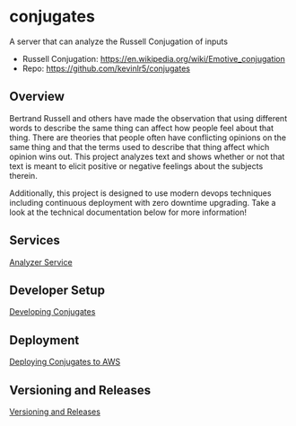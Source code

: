# conjugates

A server that can analyze the Russell Conjugation of inputs

- Russell Conjugation: https://en.wikipedia.org/wiki/Emotive_conjugation
- Repo: https://github.com/kevinlr5/conjugates

## Overview

Bertrand Russell and others have made the observation that using different words to describe the same thing can affect how people feel about that thing. There are theories that people often have conflicting opinions on the same thing and that the terms used to describe that thing affect which opinion wins out. This project analyzes text and shows whether or not that text is meant to elicit positive or negative feelings about the subjects therein.

Additionally, this project is designed to use modern devops techniques including continuous deployment with zero downtime upgrading. Take a look at the technical documentation below for more information!

## Services

[Analyzer Service](docs/analyzer.md)

## Developer Setup

[Developing Conjugates](docs/development.md)

## Deployment

[Deploying Conjugates to AWS](docs/deployment.md)

## Versioning and Releases

[Versioning and Releases](docs/versioning.md)